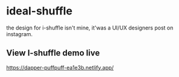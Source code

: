 # ideal-shuffle

the design for i-shuffle isn't mine, it'was a UI/UX designers post on instagram.

## View I-shuffle demo live
https://dapper-puffpuff-ea1e3b.netlify.app/

